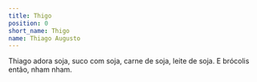 ```yaml
---
title: Thigo
position: 0
short_name: Thigo
name: Thiago Augusto
---
```


Thiago adora soja, suco com soja, carne de soja, leite de soja. E brócolis então, nham nham.